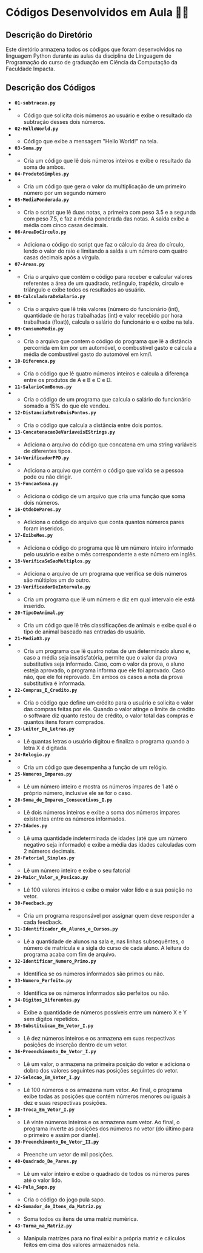 # Códigos Desenvolvidos em Aula 👨‍💻

## Descrição do Diretório

Este diretório armazena todos os códigos que foram desenvolvidos na linguagem Python durante as aulas da disciplina de Linguagem de Programação do curso de graduação em Ciência da Computação da Faculdade Impacta.

## Descrição dos Códigos

- **`01-subtracao.py`**
- - Código que solicita dois números ao usuário e exibe o resultado da subtração desses dois números.
- **`02-HelloWorld.py`**
- - Código que exibe a mensagem "Hello World!" na tela.
- **`03-Soma.py`**
- - Cria um código que lê dois números inteiros e exibe o resultado da soma de ambos.
- **`04-ProdutoSimples.py`**
- - Cria um código que gera o valor da multiplicação de um primeiro número por um segundo número
- **`05-MediaPonderada.py`**
- - Cria o script que lê duas notas, a primeira com peso 3.5 e a segunda com peso 7.5, e faz a média ponderada das notas.
    A saída exibe a média com cinco casas decimais.
- **`06-AreaDoCirculo.py`**
- - Adiciona o código do script que faz o cálculo da área do círculo, lendo o valor do raio e limitando a saída a um número com quatro casas decimais após a vírgula.
- **`07-Areas.py`**
- - Cria o arquivo que contém o código para receber e calcular valores referentes a área de um quadrado, retângulo, trapézio, circulo e triângulo e exibe todos os resultados ao usuário.
- **`08-CalculadoraDeSalario.py`**
- - Cria o arquivo que lê três valores (número do funcionário (int), quantidade de horas trabalhadas (int) e valor recebido por hora trabalhada (float)), calcula o salário do funcionário e o exibe na tela.
- **`09-ConsumoMedio.py`**
- - Cria o arquivo que contem o código do programa que lê a distância percorrida em km por um automóvel, o combustível gasto e calcula a média de combustível gasto do automóvel em km/l.
- **`10-Diferenca.py`**
- - Cria o código que lê quatro números inteiros e calcula a diferença entre os produtos de A e B e C e D.
- **`11-SalarioComBonus.py`**
- - Cria o código de um programa que calcula o salário do funcionário somado a 15% do que ele vendeu.
- **`12-DistanciaEntreDoisPontos.py`**
- - Cria o código que calcula a distância entre dois pontos.
- **`13-ConcatenacaoDeVariaveisEStrings.py`**
- - Adiciona o arquivo do código que concatena em uma string variáveis de diferentes tipos.
- **`14-VerificadorPPD.py`**
- - Adiciona o arquivo que contém o código que valida se a pessoa pode ou não dirigir.
- **`15-FuncaoSoma.py`**
- - Adiciona o código de um arquivo que cria uma função que soma dois números.
- **`16-QtdeDePares.py`**
- - Adiciona o código do arquivo que conta quantos números pares foram inseridos.
- **`17-ExibeMes.py`**
- - Adiciona o código do programa que lê um número inteiro informado pelo usuário e exibe o mês correspondente a este número em inglês.
- **`18-VerificaSeSaoMultiplos.py`**
- - Adiciona o arquivo de um programa que verifica se dois números são múltiplos um do outro.
- **`19-VerificadorDeIntervalo.py`**
- - Cria um programa que lê um número e diz em qual intervalo ele está inserido.
- **`20-TipoDeAnimal.py`**
- - Cria um código que lê três classificações de animais e exibe qual é o tipo de animal baseado nas entradas do usuário.
- **`21-Media03.py`**
- - Cria um programa que lê quatro notas de um determinado aluno e, caso a média seja insatisfatória, permite que o valor da prova substitutiva seja informado. Caso, com o valor da prova, o aluno esteja aprovado, o programa informa que ele foi aprovado. Caso não, que ele foi reprovado. Em ambos os casos a nota da prova substitutiva é informada.
- **`22-Compras_E_Credito.py`**
- - Cria o código que define um crédito para o usuário e solicita o valor das compras feitas por ele. Quando o valor atinge o limite de crédito o software diz quanto restou de crédito, o valor total das compras e quantos itens foram comprados.
- **`23-Leitor_De_Letras.py`**
- - Lê quantas letras o usuário digitou e finaliza o programa quando a letra X é digitada.
- **`24-Relogio.py`**
- - Cria um código que desempenha a função de um relógio.
- **`25-Numeros_Impares.py`**
- - Lê um número inteiro e mostra os números ímpares de 1 até o próprio número, inclusive ele se for o caso.
- **`26-Soma_de_Impares_Consecutivos_I.py`**
- - Lê dois números inteiros e exibe a soma dos números ímpares existentes entre os números informados.
- **`27-Idades.py`**
- - Lê uma quantidade indeterminada de idades (até que um número negativo seja informado) e exibe a média das idades calculadas com 2 números decimais.
- **`28-Fatorial_Simples.py`**
- - Lê um número inteiro e exibe o seu fatorial
- **`29-Maior_Valor_e_Posicao.py`**
- - Lê 100 valores inteiros e exibe o maior valor lido e a sua posição no vetor.
- **`30-Feedback.py`**
- - Cria um programa responsável por assignar quem deve responder a cada feedback.
- **`31-Identificador_de_Alunos_e_Cursos.py`**
- - Lê a quantidade de alunos na sala e, nas linhas subsequêntes, o número de matrícula e a sigla do curso de cada aluno. A leitura do programa acaba com fim de arquivo.
- **`32-Identificar_Numero_Primo.py`**
- - Identifica se os números informados são primos ou não.
- **`33-Numero_Perfeito.py`**
- - Identifica se os números informados são perfeitos ou não.
- **`34-Digitos_Diferentes.py`**
- - Exibe a quantidade de números possíveis entre um número X e Y sem dígitos repetidos.
- **`35-Substituicao_Em_Vetor_I.py`**
- - Lê dez números inteiros e os armazena em suas respectivas posições de inserção dentro de um vetor.
- **`36-Preenchimento_De_Vetor_I.py`**
- - Lê um valor, o armazena na primeira posição do vetor e adiciona o dobro dos valores seguintes nas posições seguintes do vetor.
- **`37-Selecao_Em_Vetor_I.py`**
- - Lê 100 números e os armazena num vetor. Ao final, o programa exibe todas as posições que contém números menores ou iguais à dez e suas respectivas posições.
- **`38-Troca_Em_Vetor_I.py`**
- - Lê vinte números inteiros e os armazena num vetor. Ao final, o programa inverte as posições dos números no vetor (do último para o primeiro e assim por diante).
- **`39-Preenchimento_De_Vetor_II.py`**
- - Preenche um vetor de mil posições.
- **`40-Quadrado_De_Pares.py`**
- - Lê um valor inteiro e exibe o quadrado de todos os números pares até o valor lido.
- **`41-Pula_Sapo.py`**
- - Cria o código do jogo pula sapo.
- **`42-Somador_de_Itens_da_Matriz.py`**
- - Soma todos os itens de uma matriz numérica.
- **`43-Turma_na_Matriz.py`**
- - Manipula matrizes para no final exibir a própria matriz e cálculos feitos em cima dos valores armazenados nela.
